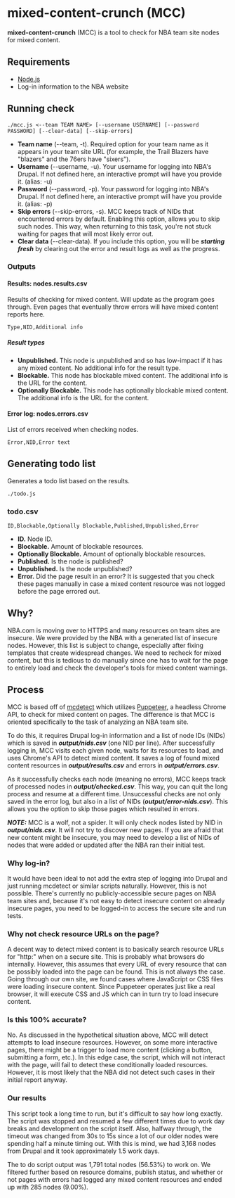 # mixed-content-crunch (MCC)

**mixed-content-crunch** (MCC) is a tool to check for NBA team site nodes for mixed content.

## Requirements

- [Node.js](https://nodejs.org/en/)
- Log-in information to the NBA website

## Running check

```
./mcc.js <--team TEAM NAME> [--username USERNAME] [--password PASSWORD] [--clear-data] [--skip-errors]
```

- **Team name** (--team, -t). Required option for your team name as it appears in your team site URL (for example, the Trail Blazers have "blazers" and the 76ers have "sixers").
- **Username** (--username, -u). Your username for logging into NBA's Drupal. If not defined here, an interactive prompt will have you provide it. (alias: -u)
- **Password** (--password, -p). Your password for logging into NBA's Drupal. If not defined here, an interactive prompt will have you provide it. (alias: -p)
- **Skip errors** (--skip-errors, -s). MCC keeps track of NIDs that encountered errors by default. Enabling this option, allows you to skip such nodes. This way, when returning to this task, you're not stuck waiting for pages that will most likely error out.
- **Clear data** (--clear-data). If you include this option, you will be **_starting fresh_** by clearing out the error and result logs as well as the progress.

### Outputs

#### Results: nodes.results.csv

Results of checking for mixed content. Will update as the program goes through. Even pages that eventually throw errors will have mixed content reports here.

```
Type,NID,Additional info
```

##### Result types

- **Unpublished.** This node is unpublished and so has low-impact if it has any mixed content. No additional info for the result type.
- **Blockable.** This node has blockable mixed content. The additional info is the URL for the content.
- **Optionally Blockable.** This node has optionally blockable mixed content. The additional info is the URL for the content.

#### Error log: nodes.errors.csv

List of errors received when checking nodes.

```
Error,NID,Error text
```

## Generating todo list

Generates a todo list based on the results.

```
./todo.js
```

### todo.csv

```
ID,Blockable,Optionally Blockable,Published,Unpublished,Error
```

- **ID.** Node ID.
- **Blockable.** Amount of blockable resources.
- **Optionally Blockable.** Amount of optionally blockable resources.
- **Published.** Is the node is published?
- **Unpublished.** Is the node unpublished?
- **Error.** Did the page result in an error? It is suggested that you check these pages manually in case a mixed content resource was not logged before the page errored out.

## Why?

NBA.com is moving over to HTTPS and many resources on team sites are insecure. We were provided by the NBA with a generated list of insecure nodes. However, this list is subject to change, especially after fixing templates that create widespread changes. We need to recheck for mixed content, but this is tedious to do manually since one has to wait for the page to entirely load and check the developer's tools for mixed content warnings.

## Process

MCC is based off of [mcdetect](https://github.com/agis/mcdetect) which utilizes [Puppeteer](https://github.com/GoogleChrome/puppeteer), a headless Chrome API, to check for mixed content on pages. The difference is that MCC is oriented specifically to the task of analyzing an NBA team site. 

To do this, it requires Drupal log-in information and a list of node IDs (NIDs) which is saved in **_output/nids.csv_** (one NID per line). After successfully logging in, MCC visits each given node, waits for its resources to load, and uses Chrome's API to detect mixed content. It saves a log of found mixed content resources in **_output/results.csv_** and errors in **_output/errors.csv_**. 

As it successfully checks each node (meaning no errors), MCC keeps track of processed nodes in **_output/checked.csv_**. This way, you can quit the long process and resume at a different time. Unsuccessful checks are not only saved in the error log, but also in a list of NIDs (**_output/error-nids.csv_**). This allows you the option to skip those pages which resulted in errors.

**_NOTE:_** MCC is a wolf, not a spider. It will only check nodes listed by NID in **_output/nids.csv_**. It will not try to discover new pages. If you are afraid that new content might be insecure, you may need to develop a list of NIDs of nodes that were added or updated after the NBA ran their initial test.

### Why log-in?

It would have been ideal to not add the extra step of logging into Drupal and just running mcdetect or similar scripts naturally. However, this is not possible. There's currently no publicly-accessible secure pages on NBA team sites and, because it's not easy to detect insecure content on already insecure pages, you need to be logged-in to access the secure site and run tests.

### Why not check resource URLs on the page?

A decent way to detect mixed content is to basically search resource URLs for "http:" when on a secure site. This is probably what browsers do internally. However, this assumes that every URL of every resource that can be possibly loaded into the page can be found. This is not always the case. Going through our own site, we found cases where JavaScript or CSS files were loading insecure content. Since Puppeteer operates just like a real browser, it will execute CSS and JS which can in turn try to load insecure content.

### Is this 100% accurate?

No. As discussed in the hypothetical situation above, MCC will detect attempts to load insecure resources. However, on some more interactive pages, there might be a trigger to load more content (clicking a button, submitting a form, etc.). In this edge case, the script, which will not interact with the page, will fail to detect these conditionally loaded resources. However, it is most likely that the NBA did not detect such cases in their initial report anyway.

### Our results

This script took a long time to run, but it's difficult to say how long exactly. The script was stopped and resumed a few different times due to work day breaks and development on the script itself. Also, halfway through, the timeout was changed from 30s to 15s since a lot of our older nodes were spending half a minute timing out. With this is mind, we had 3,168 nodes from Drupal and it took approximately 1.5 work days. 

The to do script output was 1,791 total nodes (56.53%) to work on. We filtered further based on resource domains, publish status, and whether or not pages with errors had logged any mixed content resources and ended up with 285 nodes (9.00%).

